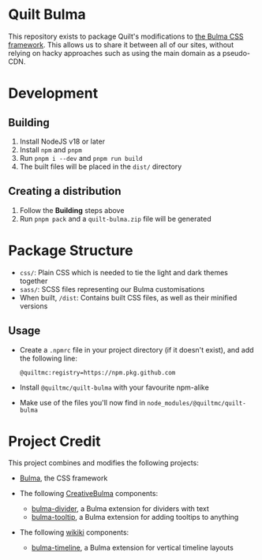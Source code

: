 # Quilt Bulma

This repository exists to package Quilt's modifications to [the Bulma CSS framework](https://bulma.io). This allows
us to share it between all of our sites, without relying on hacky approaches such as using the main domain as a 
pseudo-CDN.

# Development

## Building

1. Install NodeJS v18 or later
2. Install `npm` and `pnpm`
3. Run `pnpm i --dev` and `pnpm run build`
4. The built files will be placed in the `dist/` directory

## Creating a distribution

1. Follow the **Building** steps above
2. Run `pnpm pack` and a `quilt-bulma.zip` file will be generated

# Package Structure

* `css/`: Plain CSS which is needed to tie the light and dark themes together
* `sass/`: SCSS files representing our Bulma customisations
* When built, `/dist`: Contains built CSS files, as well as their minified versions

## Usage

* Create a `.npmrc` file in your project directory (if it doesn't exist), and add the following line:
  ```text
  @quiltmc:registry=https://npm.pkg.github.com
  ```

* Install `@quiltmc/quilt-bulma` with your favourite npm-alike
* Make use of the files you'll now find in `node_modules/@quiltmc/quilt-bulma`

# Project Credit

This project combines and modifies the following projects:

* [Bulma](https://bulma.io), the CSS framework


* The following [CreativeBulma](https://github.com/CreativeBulma/) components:
  * [bulma-divider](https://github.com/CreativeBulma/bulma-divider/), a Bulma extension for dividers with text
  * [bulma-tooltip](https://github.com/CreativeBulma/bulma-tooltip/), a Bulma extension for adding tooltips to anything


* The following [wikiki](https://wikiki.github.io/) components:
  * [bulma-timeline](https://wikiki.github.io/components/timeline/), a Bulma extension for vertical timeline layouts
